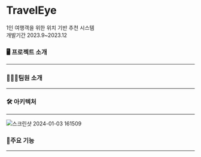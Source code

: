# TravelEye  
1인 여행객을 위한 위치 기반 추천 시스템  
개발기간 2023.9~2023.12  

### 🖥️ 프로젝트 소개
---  

### 🧑‍🤝‍🧑팀원 소개
----

### 🛠 아키텍처
----
![스크린샷 2024-01-03 161509](https://github.com/TravelEye/TravelEye-AI/assets/63962443/fd4ac8ac-2036-4d38-a428-c3783c702c10)  

### 📌주요 기능
----
